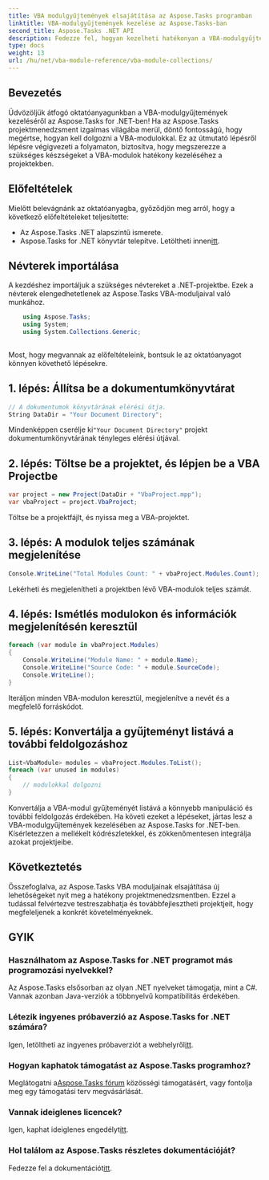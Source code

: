 ```yaml
---
title: VBA modulgyűjtemények elsajátítása az Aspose.Tasks programban
linktitle: VBA-modulgyűjtemények kezelése az Aspose.Tasks-ban
second_title: Aspose.Tasks .NET API
description: Fedezze fel, hogyan kezelheti hatékonyan a VBA-modulgyűjteményeket az Aspose.Tasks for .NET-ben. Lépésről lépésre szóló útmutató a projektekbe való zökkenőmentes integrációhoz.
type: docs
weight: 13
url: /hu/net/vba-module-reference/vba-module-collections/
---
```

## Bevezetés
Üdvözöljük átfogó oktatóanyagunkban a VBA-modulgyűjtemények kezeléséről az Aspose.Tasks for .NET-ben! Ha az Aspose.Tasks projektmenedzsment izgalmas világába merül, döntő fontosságú, hogy megértse, hogyan kell dolgozni a VBA-modulokkal. Ez az útmutató lépésről lépésre végigvezeti a folyamaton, biztosítva, hogy megszerezze a szükséges készségeket a VBA-modulok hatékony kezeléséhez a projektekben.
## Előfeltételek
Mielőtt belevágnánk az oktatóanyagba, győződjön meg arról, hogy a következő előfeltételeket teljesítette:
- Az Aspose.Tasks .NET alapszintű ismerete.
-  Aspose.Tasks for .NET könyvtár telepítve. Letöltheti innen[itt](https://releases.aspose.com/tasks/net/).
## Névterek importálása
A kezdéshez importáljuk a szükséges névtereket a .NET-projektbe. Ezek a névterek elengedhetetlenek az Aspose.Tasks VBA-moduljaival való munkához.
```csharp
    using Aspose.Tasks;
    using System;
    using System.Collections.Generic;
    
```
Most, hogy megvannak az előfeltételeink, bontsuk le az oktatóanyagot könnyen követhető lépésekre.
## 1. lépés: Állítsa be a dokumentumkönyvtárat
```csharp
// A dokumentumok könyvtárának elérési útja.
String DataDir = "Your Document Directory";
```
 Mindenképpen cserélje ki`"Your Document Directory"` projekt dokumentumkönyvtárának tényleges elérési útjával.
## 2. lépés: Töltse be a projektet, és lépjen be a VBA Projectbe
```csharp
var project = new Project(DataDir + "VbaProject.mpp");
var vbaProject = project.VbaProject;
```
Töltse be a projektfájlt, és nyissa meg a VBA-projektet.
## 3. lépés: A modulok teljes számának megjelenítése
```csharp
Console.WriteLine("Total Modules Count: " + vbaProject.Modules.Count);
```
Lekérheti és megjelenítheti a projektben lévő VBA-modulok teljes számát.
## 4. lépés: Ismétlés modulokon és információk megjelenítésén keresztül
```csharp
foreach (var module in vbaProject.Modules)
{
    Console.WriteLine("Module Name: " + module.Name);
    Console.WriteLine("Source Code: " + module.SourceCode);
    Console.WriteLine();
}
```
Iteráljon minden VBA-modulon keresztül, megjelenítve a nevét és a megfelelő forráskódot.
## 5. lépés: Konvertálja a gyűjteményt listává a további feldolgozáshoz
```csharp
List<VbaModule> modules = vbaProject.Modules.ToList();
foreach (var unused in modules)
{
    // modulokkal dolgozni
}
```
Konvertálja a VBA-modul gyűjteményét listává a könnyebb manipuláció és további feldolgozás érdekében.
Ha követi ezeket a lépéseket, jártas lesz a VBA-modulgyűjtemények kezelésében az Aspose.Tasks for .NET-ben. Kísérletezzen a mellékelt kódrészletekkel, és zökkenőmentesen integrálja azokat projektjeibe.
## Következtetés
Összefoglalva, az Aspose.Tasks VBA moduljainak elsajátítása új lehetőségeket nyit meg a hatékony projektmenedzsmentben. Ezzel a tudással felvértezve testreszabhatja és továbbfejlesztheti projektjeit, hogy megfeleljenek a konkrét követelményeknek.
## GYIK
### Használhatom az Aspose.Tasks for .NET programot más programozási nyelvekkel?
Az Aspose.Tasks elsősorban az olyan .NET nyelveket támogatja, mint a C#. Vannak azonban Java-verziók a többnyelvű kompatibilitás érdekében.
### Létezik ingyenes próbaverzió az Aspose.Tasks for .NET számára?
 Igen, letöltheti az ingyenes próbaverziót a webhelyről[itt](https://releases.aspose.com/).
### Hogyan kaphatok támogatást az Aspose.Tasks programhoz?
 Meglátogatni a[Aspose.Tasks fórum](https://forum.aspose.com/c/tasks/15) közösségi támogatásért, vagy fontolja meg egy támogatási terv megvásárlását.
### Vannak ideiglenes licencek?
 Igen, kaphat ideiglenes engedélyt[itt](https://purchase.aspose.com/temporary-license/).
### Hol találom az Aspose.Tasks részletes dokumentációját?
 Fedezze fel a dokumentációt[itt](https://reference.aspose.com/tasks/net/).